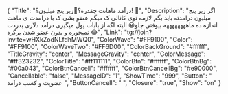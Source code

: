 {
"Title": "درآمد ماهانت چقدره؟🫣زیر پنج میلیون؟! 🫡",
"Description": "اگر زیر پنج میلیون درامدته باید بگم لازمه توی کانالی ک میگم عضو بشی ک با درامدت ی ماهت اندازه ده ماههههههههه بیوفتی جلو😀 البته اگه از بابات پول میگیری درآمد دلاری بدردت نمیخوره و بدون عضو شدن برگرد 😂",
"Link": "tg://join?invite=wHXkZodNLfdhMWQ0",
"ColorWave": "#FF9100",
"Color": "#FF9100",
"ColorWaveTwo": "#FF6D00",
"ColorBackGround": "#ffffff",
"TitleGravity": "center",
"MessageGravity": "center",
"ColorMessage": "#ff323232",
"ColorTitle": "#ff111111",
"ColorBtn": "#ffffff",
"ColorBtnBg": "#00a043",
"ColorBtnCancell": "#ffffff",
"ColorBtnCancellBg": "#e90000",
"Cancellable": "false",
"MessageID": "1",
"ShowTime": "999",
"Button": "  عضویت و کسب درآمد  ",
"ButtonCancell": "  ",
"Closure": "true",
"Show": "on"
}

‌
